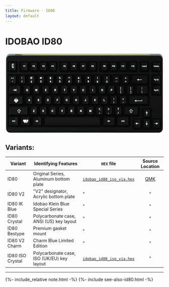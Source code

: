 ```yaml
---
title: Firmware - ID80
layout: default
---
```


# IDOBAO ID80

<img src="../assets/img/idobao-id80.png" height="260" style="display:block;margin-left:auto;margin-right:auto;">

## Variants:

| Variant       | Identifying Features                                | `HEX` file | Source Location |
|---------------|-----------------------------------------------------|------------|:---------------:|
| ID80 | Original Series, Aluminum bottom plate | [<i class="fas fa-microchip"></i> `idobao_id80_iso_via.hex`](https://raw.githubusercontent.com/Idobao/idobao.github.io/master/firmware/idobao_id80_iso_via.hex) | [<i class="fab fa-github"></i> QMK](https://github.com/qmk/qmk_firmware/tree/master/keyboards/idobao/id80/v1) |
| ID80 V2 | "V2" designator, Acrylic bottom plate | " | " |
| ID80 IK Blue | Idobao Klein Blue Special Series | " | " |
| ID80 Crystal | Polycarbonate case, ANSI (US) key layout | " | " |
| ID80 Bestype | Premium gasket mount | " | " |
| ID80 V2 Charm | Charm Blue Limited Edition  | " | " |
| ID80 ISO Crystal | Polycarbonate case, ISO (UK/EU) key layout | [<i class="fas fa-microchip"></i> `idobao_id80_iso_via.hex`](https://raw.githubusercontent.com/Idobao/idobao.github.io/master/firmware/idobao_id80_iso_via.hex) | " |

---

{%- include_relative note.html -%}
{%- include see-also-id80.html -%}
